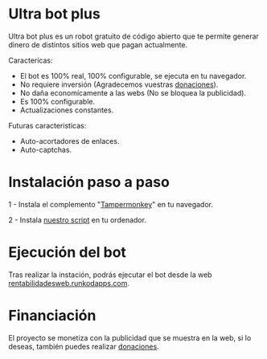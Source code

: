 # Ultra bot plus

Ultra bot plus es un robot gratuito de código abierto que te permite generar dinero de distintos sitios web que pagan actualmente.

Caracterícas:
- El bot es 100% real, 100% configurable, se ejecuta en tu navegador.
- No requiere inversión (Agradecemos vuestras [donaciones](https://rentabilidadesweb.runkodapps.com/donaciones)).
- No daña economícamente a las webs (No se bloquea la publicidad).
- Es 100% configurable.
- Actualizaciones constantes.

Futuras caracteristicas:
- Auto-acortadores de enlaces.
- Auto-captchas.

# Instalación paso a paso

1 - Instala el complemento "[Tampermonkey](https://www.tampermonkey.net/)" en tu navegador.

2 - Instala [nuestro script](https://gitlab.com/universales/rentabilidades-team/-/raw/master/Ultra-Bot-Plus.user.js) en tu ordenador.

# Ejecución del bot

Tras realizar la instación, podrás ejecutar el bot desde la web [rentabilidadesweb.runkodapps.com](https://rentabilidadesweb.runkodapps.com/).

# Financiación

El proyecto se monetiza con la publicidad que se muestra en la web, si lo deseas, también puedes realizar [donaciones](https://rentabilidadesweb.runkodapps.com/donaciones).

